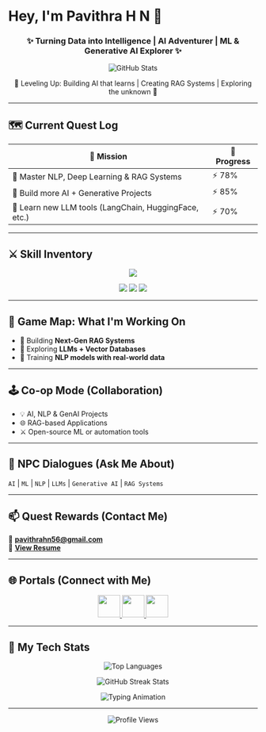 # Hey, I'm Pavithra H N 👋

<h3 align="center">✨ Turning Data into Intelligence | AI Adventurer | ML & Generative AI Explorer ✨</h3>

<!-- 🏆 GITHUB STATS -->
<p align="center">
  <img src="https://github-readme-stats.vercel.app/api?username=pavithra-hn&show_icons=true&theme=radical&hide_border=true&bg_color=000000&title_color=00FFFF&icon_color=00FFFF&text_color=ffffff" alt="GitHub Stats" />
</p>

<p align="center">
  🧠 Leveling Up: Building AI that learns | Creating RAG Systems | Exploring the unknown 🤖
</p>

---

## 🗺️ Current Quest Log

| 🎯 Mission | 🧩 Progress |
|-------------|-------------|
| 🧠 Master NLP, Deep Learning & RAG Systems | ⚡ 78% |
| 🧪 Build more AI + Generative Projects | ⚡ 85% |
| 🚀 Learn new LLM tools (LangChain, HuggingFace, etc.) | ⚡ 70% |

---

## ⚔️ Skill Inventory

<p align="center">
  <img src="https://skillicons.dev/icons?i=python,tensorflow,pytorch,flask,docker,git,html,css,js,mysql,opencv,vscode" />
</p>

<p align="center">
  <img src="https://img.shields.io/badge/AI%20Wizard%20⚡-NLP%20%7C%20Generative%20AI-blueviolet?style=for-the-badge" />
  <img src="https://img.shields.io/badge/Data%20Tamer%20📊-Pandas%20%7C%20Scikit--learn%20%7C%20Seaborn-green?style=for-the-badge" />
  <img src="https://img.shields.io/badge/RAG%20Architect%20🤖-LangChain%20%7C%20LLMs%20%7C%20Chroma-orange?style=for-the-badge" />
</p>

---

## 🧭 Game Map: What I'm Working On

- 🔧 Building **Next-Gen RAG Systems**  
- 🧩 Exploring **LLMs + Vector Databases**  
- 🧠 Training **NLP models with real-world data**  

---

## 🕹️ Co-op Mode (Collaboration)

- 💡 AI, NLP & GenAI Projects  
- 🌐 RAG-based Applications  
- ⚔️ Open-source ML or automation tools  

---

## 💬 NPC Dialogues (Ask Me About)

`AI` | `ML` | `NLP` | `LLMs` | `Generative AI` | `RAG Systems`

---

## 📫 Quest Rewards (Contact Me)

📩 **pavithrahn56@gmail.com**  
📜 [**View Resume**](https://drive.google.com/file/d/1bUaXqcnPiJ6ODxb9lBNGTRKlG_xJY_po/view?usp=drivesdk)

---

## 🌐 Portals (Connect with Me)

<p align="center">
  <a href="https://linkedin.com/in/pavithrahn56" target="_blank">
    <img src="https://skillicons.dev/icons?i=linkedin" width="45" />
  </a>
  <a href="https://kaggle.com/pavithrahn" target="_blank">
    <img src="https://cdn.jsdelivr.net/gh/devicons/devicon/icons/kaggle/kaggle-original.svg" width="45" />
  </a>
  <a href="https://courses.cognitiveclass.ai/u/pavithrahn56" target="_blank">
    <img src="https://upload.wikimedia.org/wikipedia/commons/5/51/IBM_logo.svg" width="45" />
  </a>
</p>

---

## 🧩 My Tech Stats

<p align="center">
  <img src="https://github-readme-stats.vercel.app/api/top-langs/?username=pavithra-hn&layout=compact&theme=radical&hide_border=true&bg_color=000000&title_color=00FFFF" alt="Top Languages" />
</p>

<p align="center">
  <img src="https://github-readme-streak-stats.herokuapp.com/?user=pavithra-hn&theme=tokyonight&hide_border=true&background=000000" alt="GitHub Streak Stats"/>
</p>

<p align="center">
  <img src="https://readme-typing-svg.herokuapp.com?font=Orbitron&size=25&color=00FFFF&center=true&vCenter=true&width=600&lines=🚀+Initializing+AI+Journey...;💡+Training+Neural+Networks...;🎯+Deploying+Intelligence+to+the+World!;🔥+Keep+Learning,+Keep+Building!" alt="Typing Animation" />
</p>

---

<p align="center">
  <img src="https://komarev.com/ghpvc/?username=pavithra-hn&color=blueviolet&style=flat-square&label=Profile+Views" alt="Profile Views" />
</p>
